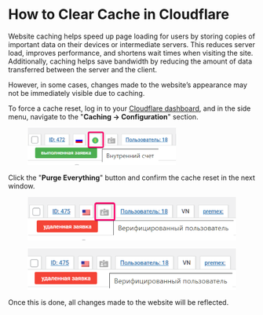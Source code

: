 # How to Clear Cache in Cloudflare

Website caching helps speed up page loading for users by storing copies of important data on their devices or intermediate servers. This reduces server load, improves performance, and shortens wait times when visiting the site. Additionally, caching helps save bandwidth by reducing the amount of data transferred between the server and the client.

However, in some cases, changes made to the website’s appearance may not be immediately visible due to caching.

To force a cache reset, log in to your [Cloudflare dashboard](https://dash.cloudflare.com/), and in the side menu, navigate to the "**Caching -> Configuration**" section.

<figure><img src="../../.gitbook/assets/image (1418)_eng.png" alt="" width="302"><figcaption></figcaption></figure>

Click the "**Purge Everything**" button and confirm the cache reset in the next window.

<figure><img src="../../.gitbook/assets/image (1419)_eng.png" alt=""><figcaption></figcaption></figure>

<figure><img src="../../.gitbook/assets/image (1420)_eng.png" alt=""><figcaption></figcaption></figure>

Once this is done, all changes made to the website will be reflected.